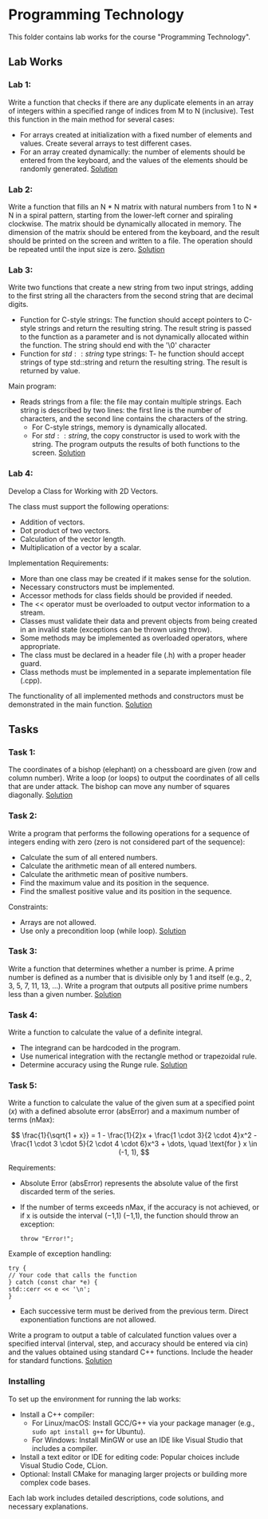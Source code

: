 # Programming Technology 

This folder contains lab works for the course "Programming Technology".

## Lab Works

### **Lab 1:** 
Write a function that checks if there are any duplicate elements in an array of integers within a specified range of indices from M to N (inclusive). Test this function in the main method for several cases:

- For arrays created at initialization with a fixed number of elements and values. Create several arrays to test different cases.
- For an array created dynamically: the number of elements should be entered from the keyboard, and the values of the elements should be randomly generated.  [Solution](lab_1/)

### **Lab 2:** 
Write a function that fills an N * N matrix with natural numbers from 1 to  N * N in a spiral pattern, starting from the lower-left corner and spiraling clockwise. The matrix should be dynamically allocated in memory. The dimension of the matrix should be entered from the keyboard, and the result should be printed on the screen and written to a file. The operation should be repeated until the input size is zero.  [Solution](lab_2/)

### **Lab 3:** 
Write two functions that create a new string from two input strings, adding to the first string all the characters from the second string that are decimal digits.
- Function for C-style strings:
The function should accept pointers to C-style strings and return the resulting string. The result string is passed to the function as a parameter and is not dynamically allocated within the function. The string should end with the '\0' character
- Function for $std::string$ type strings:
T- he function should accept strings of type std::string and return the resulting string. The result is returned by value.

Main program:
- Reads strings from a file: the file may contain multiple strings. Each string is described by two lines: the first line is the number of characters, and the second line contains the characters of the string.
  - For C-style strings, memory is dynamically allocated.
  - For $std::string$, the copy constructor is used to work with the string.
The program outputs the results of both functions to the screen. [Solution](lab_3/)

### **Lab 4:** 
Develop a Class for Working with 2D Vectors.

The class must support the following operations:
- Addition of vectors.
- Dot product of two vectors.
- Calculation of the vector length.
- Multiplication of a vector by a scalar.

Implementation Requirements:

- More than one class may be created if it makes sense for the solution.
- Necessary constructors must be implemented.
- Accessor methods for class fields should be provided if needed.
- The << operator must be overloaded to output vector information to a stream.
- Classes must validate their data and prevent objects from being created in an invalid state (exceptions can be thrown using throw).
- Some methods may be implemented as overloaded operators, where appropriate.
- The class must be declared in a header file (.h) with a proper header guard.
- Class methods must be implemented in a separate implementation file (.cpp).
  
The functionality of all implemented methods and constructors must be demonstrated in the main function. [Solution](lab_4/)
## Tasks

### **Task 1:** 
The coordinates of a bishop (elephant) on a chessboard are given (row and column number). Write a loop (or loops) to output the coordinates of all cells that are under attack. The bishop can move any number of squares diagonally. [Solution](tasks/task_1.cpp)

### **Task 2:**
Write a program that performs the following operations for a sequence of integers ending with zero (zero is not considered part of the sequence):

- Calculate the sum of all entered numbers.
- Calculate the arithmetic mean of all entered numbers.
- Calculate the arithmetic mean of positive numbers.
- Find the maximum value and its position in the sequence.
- Find the smallest positive value and its position in the sequence.

Constraints:
- Arrays are not allowed.
- Use only a precondition loop (while loop). [Solution](tasks/task_2.cpp)

### **Task 3:**
Write a function that determines whether a number is prime.
A prime number is defined as a number that is divisible only by 1 and itself (e.g., 2, 3, 5, 7, 11, 13, …).
Write a program that outputs all positive prime numbers less than a given number. [Solution](tasks/task_3.cpp)


### **Task 4:**
Write a function to calculate the value of a definite integral.
- The integrand can be hardcoded in the program.
- Use numerical integration with the rectangle method or trapezoidal rule.
- Determine accuracy using the Runge rule. [Solution](tasks/task_4.cpp)

### **Task 5:**

Write a function to calculate the value of the given sum at a specified point ($x$) with a defined absolute error (absError) and a maximum number of terms (nMax):

```math

\frac{1}{\sqrt{1 + x}} = 1 - \frac{1}{2}x + \frac{1 \cdot 3}{2 \cdot 4}x^2 - \frac{1 \cdot 3 \cdot 5}{2 \cdot 4 \cdot 6}x^3 + \dots,
\quad \text{for } x \in (-1, 1),

```
Requirements:
- Absolute Error (absError) represents the absolute value of the first discarded term of the series.
- If the number of terms exceeds nMax, if the accuracy is not achieved, or if x is outside the interval (−1,1) (−1,1), the function should throw an exception:

      throw "Error!";
Example of exception handling:

    try {
    // Your code that calls the function
    } catch (const char *e) {
    std::cerr << e << '\n';
    }

- Each successive term must be derived from the previous term. Direct exponentiation functions are not allowed.

Write a program to output a table of calculated function values over a specified interval (interval, step, and accuracy should be entered via cin) and the values obtained using standard C++ functions. Include the <cmath> header for standard functions. [Solution](tasks/task_5.cpp)


### Installing
To set up the environment for running the lab works:

- Install a C++ compiler:
  -   For Linux/macOS: Install GCC/G++ via your package manager (e.g., `sudo apt install g++` for Ubuntu).
    - For Windows: Install MinGW or use an IDE like Visual Studio that includes a compiler.
- Install a text editor or IDE for editing code:
    Popular choices include Visual Studio Code, CLion.
- Optional: Install CMake for managing larger projects or building more complex code bases.


Each lab work includes detailed descriptions, code solutions, and necessary explanations.
